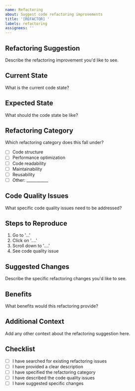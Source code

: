 ```yaml
---
name: Refactoring
about: Suggest code refactoring improvements
title: '[REFACTOR] '
labels: refactoring
assignees: ''
---
```


## Refactoring Suggestion
Describe the refactoring improvement you'd like to see.

## Current State
What is the current code state?

## Expected State
What should the code state be like?

## Refactoring Category
Which refactoring category does this fall under?
- [ ] Code structure
- [ ] Performance optimization
- [ ] Code readability
- [ ] Maintainability
- [ ] Reusability
- [ ] Other: ___________

## Code Quality Issues
What specific code quality issues need to be addressed?

## Steps to Reproduce
1. Go to '...'
2. Click on '....'
3. Scroll down to '....'
4. See code quality issue

## Suggested Changes
Describe the specific refactoring changes you'd like to see.

## Benefits
What benefits would this refactoring provide?

## Additional Context
Add any other context about the refactoring suggestion here.

## Checklist
- [ ] I have searched for existing refactoring issues
- [ ] I have provided a clear description
- [ ] I have specified the refactoring category
- [ ] I have described the code quality issues
- [ ] I have suggested specific changes